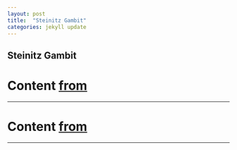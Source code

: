 ```yaml
---
layout: post
title:  "Steinitz Gambit"
categories: jekyll update
---
```


## Steinitz Gambit
# Content [from](https://www.chess.com/openings/Vienna-Game-Max-Lange-Steinitz-Gambit)

---

# Content [from](https://www.chess.com/openings/Italian-Game-Knight-Attack-Ponziani-Steinitz-Gambit)

---

